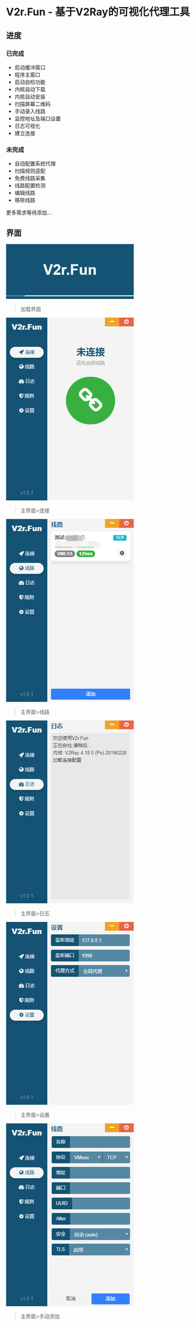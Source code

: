 # V2r.Fun - 基于V2Ray的可视化代理工具

## 进度

### 已完成

* 启动缓冲窗口
* 程序主窗口
* 启动自检功能
* 内核自动下载
* 内核自动安装
* 扫描屏幕二维码
* 手动录入线路
* 监控地址及端口设置
* 日志可视化
* 建立连接

### 未完成

* 自动配置系统代理
* 扫描规则适配
* 免费线路采集
* 线路配置检测
* 编辑线路
* 移除线路

更多需求等待添加...

## 界面

![](https://github.com/skai-zhang/V2R.Fun/blob/master/ui-1.png?raw=true)
> 加载界面

![](https://github.com/skai-zhang/V2R.Fun/blob/master/ui-2.png?raw=true)
> 主界面>连接

![](https://github.com/skai-zhang/V2R.Fun/blob/master/ui-3.png?raw=true)
> 主界面>线路

![](https://github.com/skai-zhang/V2R.Fun/blob/master/ui-4.png?raw=true)
> 主界面>日志

![](https://github.com/skai-zhang/V2R.Fun/blob/master/ui-5.png?raw=true)
> 主界面>设置

![](https://github.com/skai-zhang/V2R.Fun/blob/master/ui-6.png?raw=true)
> 主界面>手动添加